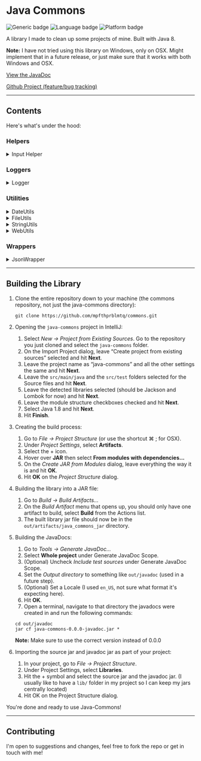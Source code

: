 # Java Commons

![Generic badge](https://img.shields.io/badge/version-0.0.1-brightgreen.svg)
![Language badge](https://img.shields.io/badge/Java-8-blue)
![Platform badge](https://img.shields.io/badge/Platform-OSX-lightgrey)

A library I made to clean up some projects of mine.  Built with Java 8.

**Note:** I have not tried using this library on Windows, only on OSX.  Might implement that in a future release, or just make sure that it works with both Windows and OSX.

[View the JavaDoc](https://www.prblmtq.com/portfolio/app/java-commons/javadoc/)

[Github Project (feature/bug tracking)](https://github.com/users/mpfthprblmtq/projects/1)

---

## Contents

Here's what's under the hood:

### Helpers
<details>
  <summary markdown="span">Input Helper</summary>


A command line-based helper that takes user input and validates it based on a regex parameter.

**Example Usage:**

```java
public class Main {
    public static void main(String[] args) {
        
        // get the user's input
        String input = InputHelper.getInput(
            "Would you like to continue? [Y/N]",
            "[YyNn]{1}",
            "Invalid input, try again!"
        );
        
        // process with result
        if (input.equals("Y") || input.equals("y")) {
            doSomethingWithYes();
        } else {
            doSomethingWithNo();
        }
    }
}

```
</details>

### Loggers
<details>
  <summary markdown="span">Logger</summary>


A configurable logger that logs things to the console or to a file.  

The first parameter in the constructor is a String path where it creates a "support" directory, and within that directory, a `Logs` folder where it will create an `eventLog.log` file and an `errorLog.log` file.  
The second parameter is a `developerMode` boolean that tells the logger if we should use the files for logging or just stick to the console (usually your IDE's console).

**Example Usage:**

```java
public class Main {
    public static void main(String[] args) {
        // initialize the logger
        Logger logger = new Logger("path/to/support/directory", true);
        
        // use the logger
        try {
            doSomething();
            logger.logEvent("Something successfully done!");
        } catch (Exception e) {
            logger.logError("Something went wrong!");
            // or
            logger.logError("Something went wrong, but with an exception!", e);
        }
    }
}
```

The code above will result in log messages that look like this:
```log
[01/02/03 04:05] SomeClassName.SomeMethod - Something successfully done!
[01/02/03 04:05] SomeClassName.SomeMethod:99 - Something went wrong!
[01/02/03 04:05] SomeClassName.SomeMethod:99 - Something went wrong, but with an exception!
                 Exception Details:  Exception message
```

</details>

### Utilities
<details>
  <summary markdown="span">DateUtils</summary>


A utility class that handles the parsing of dates from strings and vice versa.  Currently, the only date formats I have in there are a simple date (MM-dd-yyyy) and a more complicated datetime (MM/dd/yyyy HH:mm:ss) mainly for logging.  But you can pass it your own SimpleDateFormat object and let the utility parse things for you.

**Example Usage:**

```java
import com.mpfthprblmtq.commons.utils.DateUtils;

import java.text.SimpleDateFormat;
import java.util.Date;

public class Main {
    public static void main(String[] args) {
        // get a Date object from a MM-dd-yyyy formatted String
        Date simpleDateFromString = DateUtils.getSimpleDate("03-23-1994");
        // get a Date object from a MM/dd/yyyy HH:mm:ss formatted String
        Date detailDateFromString = DateUtils.getDetailedDateTime("03/23/1994 01:02:03");
        // get a Date object from a custom formatted String
        Date customDateFromString = DateUtils.getCustomDateTime("03 23 1994", new SimpleDateFormat("MM dd yyyy"));

        // get a simple formatted String from a Date object
        String simpleDateString = DateUtils.formatSimpleDate(simpleDateFromString);
        // get a detailed formatted String from a Date object
        String detailedDateString = DateUtils.formatDetailedDateTime(detailDateFromString);
        // get a custom formatted String from a Date object
        String customDateString = DateUtils.formatCustomDateTime(customDateFromString, new SimpleDateFormat("MM dd yyyy"));

        // check if a date is the same as today
        boolean isSame = DateUtils.isDateSameAsToday(new Date());           // will return true since new Date() returns the current day
        boolean isSame = DateUtils.isDateSameAsToday(simpleDateFromString); // will return false since the date being handed to the method is 03/23/1994
    }
}
```
</details>  

<details>
  <summary markdown="span">FileUtils</summary>


A utility class that has some file based methods like listing all files in a directory, cleaning filenames, deleting folders, opening files, a "Show in Folder" function, a utility function to find the starting point in a group of files, and a fully customizable Swing JFileChooser.

**Example Usage:**

```java
import com.mpfthprblmtq.commons.utils.FileUtils;

public class Main {
    public static void main(String[] args) {
        // gets all the files in a directory
        List<File> filesInDirectory = FileUtils.listFiles(new File("path/to/directory"));

        FileUtils.openFile(file);   // will open file with whatever default application is configured for your system
        FileUtils.showInFolder(file);   // will open Finder/File Explorer in the directory the file is in
    }
}
```

</details>

<details>
  <summary markdown="span">StringUtils</summary>


A utility class that has some basic null-safe String interpolation functions, like isEmpty, isNotEmpty, some number formatting methods, and a function to check if all elements in an array/list are the same.

**Example Usage:**

```java
import com.mpfthprblmtq.commons.utils.StringUtils;

public class Main {
    public static void main(String[] args) {
        boolean result1 = StringUtils.isEmpty("");  // will return true
        boolean result2 = StringUtils.isEmpty("test");  // will return false
        String result3 = StringUtils.validateString(null);   // will return in a blank string
        String result4 = StringUtils.formatNumber(123456789);    // will return "123,456,789"
    }
}
```
</details>

<details>
  <summary markdown="span">WebUtils</summary>


A utility class for opening web pages.  (That's currently all it has)

**Example Usage:**

```java
import com.mpfthprblmtq.commons.utils.WebUtils;

public class Main {
    public static void main(String[] args) {
        String url = "https://github.com/mpfthprblmtq/commons/tree/main/java-commons";
        WebUtils.openPage(url); // will open the url in the system's default browser
    }
}
```
</details>

### Wrappers

<details>
  <summary markdown="span">JsonWrapper</summary>


A jackson utility for an ObjectMapper, with a builder pattern.  (Really just eliminates the Jackson import)

**Example Usage:**

```java
import com.mpfthprblmtq.commons.wrappers.JsonWrapper;

public class Main {
    public static void main(String[] args) {
        // default wrapper with setter method
        JsonWrapper wrapper = new JsonWrapper();
        wrapper.setProperty(JsonWrapper.ALLOW_COMMENTS, true);

        // wrapper with builder pattern
        JsonWrapper builderWrapper = new JsonWrapper()
                .withProperty(JsonWrapper.ALLOW_COMMENTS, true)
                .withProperty(JsonWrapper.ALLOW_SINGLE_QUOTES, true)
                .withProperty(JsonWrapper.IGNORE_UNDEFINED, true);
    }
}
```
</details>

---

## Building the Library

1. Clone the entire repository down to your machine (the commons repository, not just the java-commons directory):
    ```shell
    git clone https://github.com/mpfthprblmtq/commons.git
    ```


2. Opening the `java-commons` project in IntelliJ:
   1. Select *New -> Project from Existing Sources*.  Go to the repository you just cloned and select the `java-commons` folder.
   2. On the Import Project dialog, leave “Create project from existing sources” selected and hit **Next**.
   3. Leave the project name as “java-commons” and all the other settings the same and hit **Next**.
   4. Leave the `src/main/java` and the `src/test` folders selected for the Source files and hit **Next**.
   5. Leave the detected libraries selected (should be Jackson and Lombok for now) and hit **Next**.
   6. Leave the module structure checkboxes checked and hit **Next**.
   7. Select Java 1.8 and hit **Next**.
   8. Hit **Finish**.  


3. Creating the build process:
   1. Go to *File -> Project Structure* (or use the shortcut ⌘ ; for OSX).
   2. Under *Project Settings*, select **Artifacts**.
   3. Select the + icon.
   4. Hover over **JAR** then select **From modules with dependencies...**
   5. On the *Create JAR from Modules* dialog, leave everything the way it is and hit **OK**.
   6. Hit **OK** on the *Project Structure* dialog.


4. Building the library into a JAR file:
   1. Go to *Build -> Build Artifacts...*
   2. On the *Build Artifact* menu that opens up, you should only have one artifact to build, select **Build** from the Actions list.
   3. The built library jar file should now be in the `out/artifacts/java_commons_jar` directory.


5. Building the JavaDocs:
   1. Go to *Tools -> Generate JavaDoc...*
   2. Select **Whole project** under Generate JavaDoc Scope.
   3. (Optional) Uncheck *Include test sources* under Generate JavaDoc Scope.
   4. Set the *Output directory* to something like `out/javadoc` (used in a future step).
   5. (Optional) Set a Locale (I used `en_US`, not sure what format it's expecting here).
   6. Hit **OK**.
   7. Open a terminal, navigate to that directory the javadocs were created in and run the following commands:
   ```shell
   cd out/javadoc
   jar cf java-commons-0.0.0-javadoc.jar *
   ```
   **Note:** Make sure to use the correct version instead of 0.0.0


6. Importing the source jar and javadoc jar as part of your project:
   1. In your project, go to *File -> Project Structure*.
   2. Under Project Settings, select **Libraries**.
   3. Hit the + symbol and select the source jar and the javadoc jar.  (I usually like to have a `lib/` folder in my project so I can keep my jars centrally located)
   4. Hit OK on the Project Structure dialog.


You're done and ready to use Java-Commons!

---

## Contributing

I'm open to suggestions and changes, feel free to fork the repo or get in touch with me!
